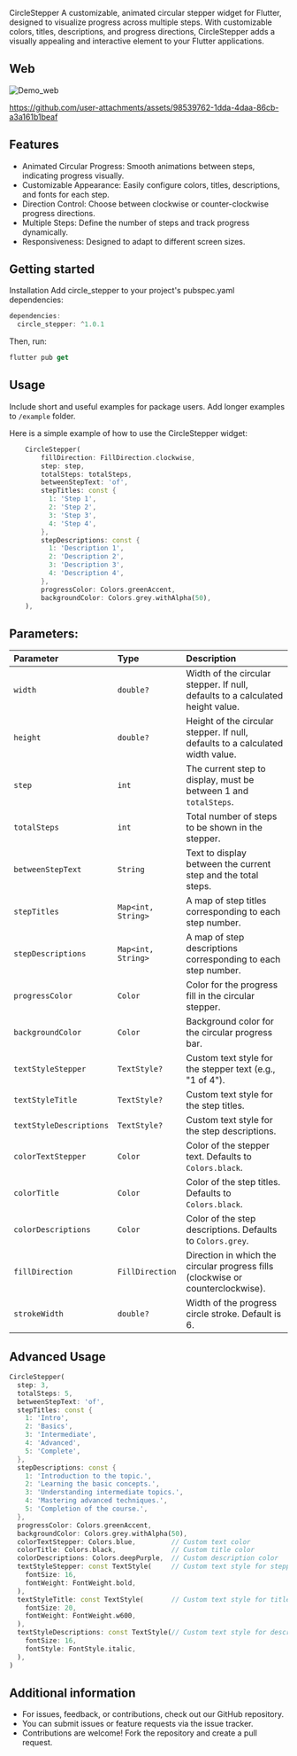 <!--
This README describes the package. If you publish this package to pub.dev,
this README's contents appear on the landing page for your package.

For information about how to write a good package README, see the guide for
[writing package pages](https://dart.dev/guides/libraries/writing-package-pages).

For general information about developing packages, see the Dart guide for
[creating packages](https://dart.dev/guides/libraries/create-library-packages)
and the Flutter guide for
[developing packages and plugins](https://flutter.dev/developing-packages).
-->

CircleStepper
A customizable, animated circular stepper widget for Flutter, designed to visualize progress across multiple steps. With customizable colors, titles, descriptions, and progress directions, CircleStepper adds a visually appealing and interactive element to your Flutter applications.

## Web
![Demo_web](https://github.com/user-attachments/assets/6035c264-7e7e-435c-8af3-2352d960f336)



https://github.com/user-attachments/assets/98539762-1dda-4daa-86cb-a3a161b1beaf





## Features


* Animated Circular Progress: Smooth animations between steps, indicating progress visually.
* Customizable Appearance: Easily configure colors, titles, descriptions, and fonts for each step.
* Direction Control: Choose between clockwise or counter-clockwise progress directions.
* Multiple Steps: Define the number of steps and track progress dynamically.
* Responsiveness: Designed to adapt to different screen sizes.

## Getting started

Installation
Add circle_stepper to your project's pubspec.yaml dependencies:
```dart
dependencies:
  circle_stepper: ^1.0.1

```
Then, run:
```dart
flutter pub get
```

## Usage

Include short and useful examples for package users. Add longer examples
to `/example` folder.

Here is a simple example of how to use the CircleStepper widget:

```dart
    CircleStepper(
        fillDirection: FillDirection.clockwise,
        step: step,
        totalSteps: totalSteps,
        betweenStepText: 'of',
        stepTitles: const {
          1: 'Step 1',
          2: 'Step 2',
          3: 'Step 3',
          4: 'Step 4',
        },
        stepDescriptions: const {
          1: 'Description 1',
          2: 'Description 2',
          3: 'Description 3',
          4: 'Description 4',
        },
        progressColor: Colors.greenAccent,
        backgroundColor: Colors.grey.withAlpha(50),
    ),

```
## Parameters:

| Parameter            | Type         | Description                                                                                 |
|:---------------------|:-------------|:--------------------------------------------------------------------------------------------|
| `width`              | `double?`    | Width of the circular stepper. If null, defaults to a calculated height value.               |
| `height`             | `double?`    | Height of the circular stepper. If null, defaults to a calculated width value.               |
| `step`               | `int`        | The current step to display, must be between 1 and `totalSteps`.                             |
| `totalSteps`         | `int`        | Total number of steps to be shown in the stepper.                                            |
| `betweenStepText`    | `String`     | Text to display between the current step and the total steps.                                |
| `stepTitles`         | `Map<int, String>` | A map of step titles corresponding to each step number.                                      |
| `stepDescriptions`   | `Map<int, String>` | A map of step descriptions corresponding to each step number.                                |
| `progressColor`      | `Color`      | Color for the progress fill in the circular stepper.                                         |
| `backgroundColor`    | `Color`      | Background color for the circular progress bar.                                              |
| `textStyleStepper`   | `TextStyle?` | Custom text style for the stepper text (e.g., "1 of 4").                                     |
| `textStyleTitle`     | `TextStyle?` | Custom text style for the step titles.                                                       |
| `textStyleDescriptions` | `TextStyle?` | Custom text style for the step descriptions.                                                 |
| `colorTextStepper`   | `Color`      | Color of the stepper text. Defaults to `Colors.black`.                                       |
| `colorTitle`         | `Color`      | Color of the step titles. Defaults to `Colors.black`.                                        |
| `colorDescriptions`  | `Color`      | Color of the step descriptions. Defaults to `Colors.grey`.                                   |
| `fillDirection`      | `FillDirection` | Direction in which the circular progress fills (clockwise or counterclockwise).              |
| `strokeWidth`        | `double?`    | Width of the progress circle stroke. Default is 6.                                           |


## Advanced Usage
```dart
CircleStepper(
  step: 3,
  totalSteps: 5,
  betweenStepText: 'of',
  stepTitles: const {
    1: 'Intro',
    2: 'Basics',
    3: 'Intermediate',
    4: 'Advanced',
    5: 'Complete',
  },
  stepDescriptions: const {
    1: 'Introduction to the topic.',
    2: 'Learning the basic concepts.',
    3: 'Understanding intermediate topics.',
    4: 'Mastering advanced techniques.',
    5: 'Completion of the course.',
  },
  progressColor: Colors.greenAccent,
  backgroundColor: Colors.grey.withAlpha(50),
  colorTextStepper: Colors.blue,         // Custom text color
  colorTitle: Colors.black,              // Custom title color
  colorDescriptions: Colors.deepPurple,  // Custom description color
  textStyleStepper: const TextStyle(     // Custom text style for stepper text
    fontSize: 16,
    fontWeight: FontWeight.bold,
  ),
  textStyleTitle: const TextStyle(       // Custom text style for title
    fontSize: 20,
    fontWeight: FontWeight.w600,
  ),
  textStyleDescriptions: const TextStyle(// Custom text style for description
    fontSize: 16,
    fontStyle: FontStyle.italic,
  ),
)

```



## Additional information

* For issues, feedback, or contributions, check out our GitHub repository.
* You can submit issues or feature requests via the issue tracker.
* Contributions are welcome! Fork the repository and create a pull request.
